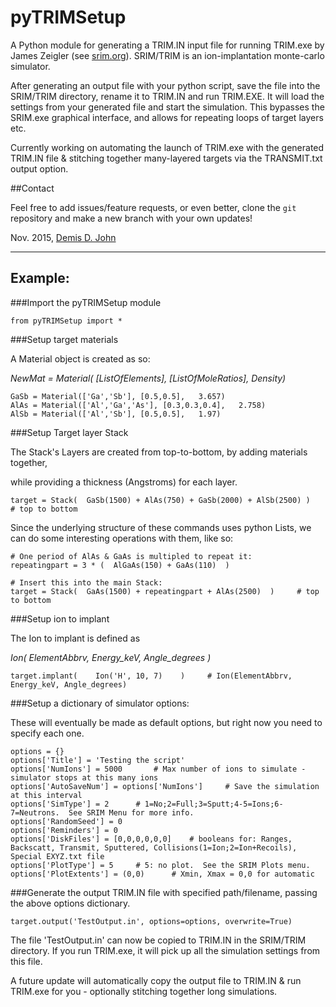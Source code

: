 
pyTRIMSetup
===========

A Python module for generating a TRIM.IN input file for running TRIM.exe by James Zeigler (see [srim.org](http://srim.org)).
SRIM/TRIM is an ion-implantation monte-carlo simulator.

After generating an output file with your python script, save the file into the SRIM/TRIM directory, rename it to TRIM.IN and run TRIM.EXE.  It will load the settings from your generated file and start the simulation.
This bypasses the SRIM.exe graphical interface, and allows for repeating loops of target layers etc.

Currently working on automating the launch of TRIM.exe with the generated TRIM.IN file & stitching together many-layered targets via the TRANSMIT.txt output option.

##Contact

Feel free to add issues/feature requests, or even better, clone the `git` repository and make a new branch with your own updates!

Nov. 2015, [Demis D. John](mailto:demis.john@gmail.com)

---------------------------------------------------------------
## Example:

###Import the pyTRIMSetup module

    from pyTRIMSetup import *   



###Setup target materials

A Material object is created as so:

  *NewMat = Material(  [ListOfElements],  [ListOfMoleRatios],  Density)*

    GaSb = Material(['Ga','Sb'], [0.5,0.5],   3.657)
    AlAs = Material(['Al','Ga','As'], [0.3,0.3,0.4],   2.758)
    AlSb = Material(['Al','Sb'], [0.5,0.5],   1.97)



###Setup Target layer Stack

  The Stack's Layers are created from top-to-bottom, by adding materials together, 
  
  while providing a thickness (Angstroms) for each layer.

    target = Stack(  GaSb(1500) + AlAs(750) + GaSb(2000) + AlSb(2500) )     # top to bottom

Since the underlying structure of these commands uses python Lists, we can do some interesting operations with them, like so:

    # One period of AlAs & GaAs is multipled to repeat it:
    repeatingpart = 3 * (  AlGaAs(150) + GaAs(110)  )   
    
    # Insert this into the main Stack:  
    target = Stack(  GaAs(1500) + repeatingpart + AlAs(2500)  )     # top to bottom



###Setup ion to implant

The Ion to implant is defined as

  *Ion(  ElementAbbrv, Energy_keV, Angle_degrees )*
  
    target.implant(    Ion('H', 10, 7)    )     # Ion(ElementAbbrv, Energy_keV, Angle_degrees)



###Setup a dictionary of simulator options:

  These will eventually be made as default options, but right now you need to specify each one.

    options = {}
    options['Title'] = 'Testing the script' 
    options['NumIons'] = 5000       # Max number of ions to simulate - simulator stops at this many ions
    options['AutoSaveNum'] = options['NumIons']     # Save the simulation at this interval
    options['SimType'] = 2      # 1=No;2=Full;3=Sputt;4-5=Ions;6-7=Neutrons.  See SRIM Menu for more info.
    options['RandomSeed'] = 0
    options['Reminders'] = 0
    options['DiskFiles'] = [0,0,0,0,0,0]    # booleans for: Ranges, Backscatt, Transmit, Sputtered, Collisions(1=Ion;2=Ion+Recoils), Special EXYZ.txt file
    options['PlotType'] = 5     # 5: no plot.  See the SRIM Plots menu.
    options['PlotExtents'] = (0,0)      # Xmin, Xmax = 0,0 for automatic



###Generate the output TRIM.IN file
with specified path/filename, passing the above options dictionary.

    target.output('TestOutput.in', options=options, overwrite=True)


The file 'TestOutput.in' can now be copied to TRIM.IN in the SRIM/TRIM directory.
If you run TRIM.exe, it will pick up all the simulation settings from this file.

A future update will automatically copy the output file to TRIM.IN & run TRIM.exe for you - optionally stitching together long simulations.


